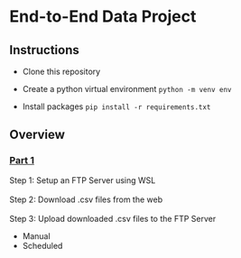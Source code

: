 # End-to-End Data Project

## Instructions
- Clone this repository
- Create a python virtual environment
`python -m venv env`

- Install packages
`pip install -r requirements.txt`

## Overview
### [Part 1](https://www.youtube.com/watch?v=j7fNG-V4aGE)
Step 1: Setup an FTP Server using WSL <br> <br>
Step 2: Download .csv files from the web <br> <br>
Step 3: Upload downloaded .csv files to the FTP Server
 - Manual
 - Scheduled


